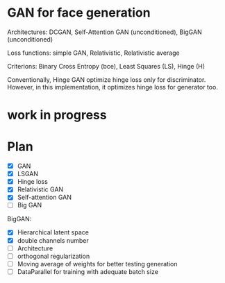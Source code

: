 # GAN for face generation
Architectures: 
DCGAN, 
Self-Attention GAN (unconditioned), 
BigGAN (unconditioned)

Loss functions: 
simple GAN, Relativistic, Relativistic average

Criterions: Binary Cross Entropy (bce), Least Squares (LS), Hinge (H)

Conventionally, Hinge GAN optimize hinge loss only for discriminator. 
However, in this implementation, it optimizes hinge loss for generator too.

# work in progress

# Plan
- [x] GAN
- [x] LSGAN
- [x] Hinge loss
- [x] Relativistic GAN
- [x] Self-attention GAN
- [ ] Big GAN

BigGAN:
- [x] Hierarchical latent space
- [x] double channels number
- [ ] Architecture
- [ ] orthogonal regularization
- [ ] Moving average of weights for better testing generation
- [ ] DataParallel for training with adequate batch size

